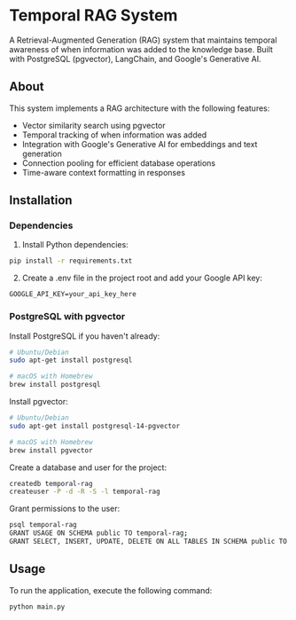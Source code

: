 # Temporal RAG System

A Retrieval-Augmented Generation (RAG) system that maintains temporal awareness of when information was added to the knowledge base. Built with PostgreSQL (pgvector), LangChain, and Google's Generative AI.

## About

This system implements a RAG architecture with the following features:
- Vector similarity search using pgvector
- Temporal tracking of when information was added
- Integration with Google's Generative AI for embeddings and text generation
- Connection pooling for efficient database operations
- Time-aware context formatting in responses

## Installation

### Dependencies

1. Install Python dependencies:

```bash
pip install -r requirements.txt
```

2. Create a .env file in the project root and add your Google API key:

```text
GOOGLE_API_KEY=your_api_key_here
```

### PostgreSQL with pgvector
Install PostgreSQL if you haven't already:

```bash
# Ubuntu/Debian
sudo apt-get install postgresql

# macOS with Homebrew
brew install postgresql
```

Install pgvector:

```bash
# Ubuntu/Debian
sudo apt-get install postgresql-14-pgvector

# macOS with Homebrew
brew install pgvector
```

Create a database and user for the project:

```bash
createdb temporal-rag
createuser -P -d -R -S -l temporal-rag
```

Grant permissions to the user:

```bash
psql temporal-rag
GRANT USAGE ON SCHEMA public TO temporal-rag;
GRANT SELECT, INSERT, UPDATE, DELETE ON ALL TABLES IN SCHEMA public TO temporal-rag;
```

## Usage

To run the application, execute the following command:

```bash
python main.py
```
